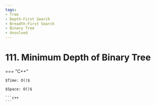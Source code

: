 ```yaml
---
tags:
- Tree
- Depth-First Search
- Breadth-First Search
- Binary Tree
- Unsolved
---
```



# 111. Minimum Depth of Binary Tree

=== "C++"

    $Time: O()$

    $Space: O()$

    ```c++
    ```